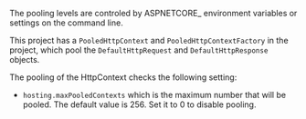 The pooling levels are controled by ASPNETCORE_ environment variables or settings on the command line.

This project has a `PooledHttpContext` and `PooledHttpContextFactory` in the project, which pool the `DefaultHttpRequest` and `DefaultHttpResponse` objects.

The pooling of the HttpContext checks the following setting:
- `hosting.maxPooledContexts` which is the maximum number that will be pooled. The default value is 256. Set it to 0 to disable pooling.
